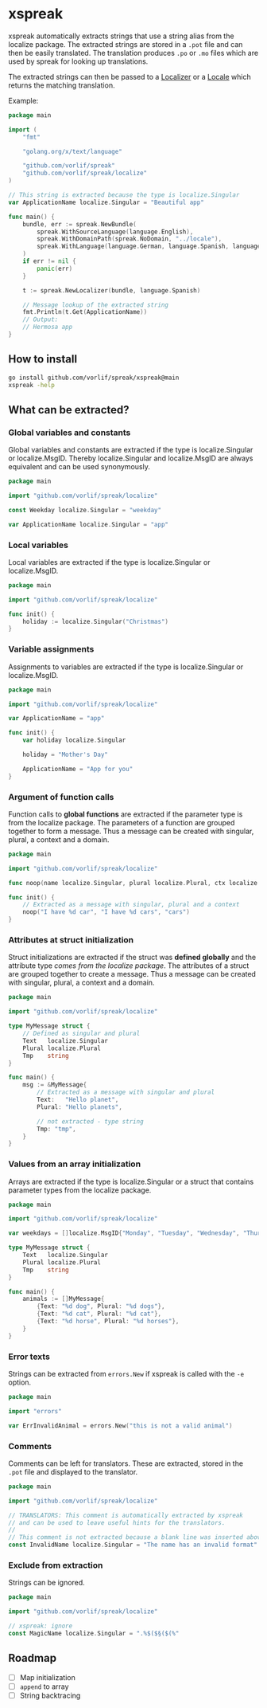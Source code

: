 # xspreak

xspreak automatically extracts strings that use a string alias from the localize package.
The extracted strings are stored in a `.pot` file and can then be easily translated.
The translation produces `.po` or `.mo` files which are used by spreak for looking up translations.

The extracted strings can then be passed to a [Localizer](https://pkg.go.dev/github.com/vorlif/spreak#Localizer) 
or a [Locale](https://pkg.go.dev/github.com/vorlif/spreak#Locale) which returns the matching translation.

Example:

```go
package main

import (
	"fmt"

	"golang.org/x/text/language"

	"github.com/vorlif/spreak"
	"github.com/vorlif/spreak/localize"
)

// This string is extracted because the type is localize.Singular
var ApplicationName localize.Singular = "Beautiful app"

func main() {
	bundle, err := spreak.NewBundle(
		spreak.WithSourceLanguage(language.English),
		spreak.WithDomainPath(spreak.NoDomain, "../locale"),
		spreak.WithLanguage(language.German, language.Spanish, language.Chinese),
	)
	if err != nil {
		panic(err)
	}

	t := spreak.NewLocalizer(bundle, language.Spanish)

	// Message lookup of the extracted string
	fmt.Println(t.Get(ApplicationName))
	// Output:
	// Hermosa app
}
```

## How to install

```bash
go install github.com/vorlif/spreak/xspreak@main
xspreak -help
```

## What can be extracted?

### Global variables and constants

Global variables and constants are extracted if the type is localize.Singular or localize.MsgID.
Thereby localize.Singular and localize.MsgID are always equivalent and can be used synonymously.

```go
package main

import "github.com/vorlif/spreak/localize"

const Weekday localize.Singular = "weekday"

var ApplicationName localize.Singular = "app"
```

### Local variables
Local variables are extracted if the type is localize.Singular or localize.MsgID.

```go
package main

import "github.com/vorlif/spreak/localize"

func init() {
	holiday := localize.Singular("Christmas")
}
```

### Variable assignments

Assignments to variables are extracted if the type is localize.Singular or localize.MsgID.

```go
package main

import "github.com/vorlif/spreak/localize"

var ApplicationName = "app"

func init() {
	var holiday localize.Singular

	holiday = "Mother's Day"

	ApplicationName = "App for you"
}
```

### Argument of function calls

Function calls to **global functions** are extracted if the parameter type is from the localize package.
The parameters of a function are grouped together to form a message.
Thus a message can be created with singular, plural, a context and a domain.

```go
package main

import "github.com/vorlif/spreak/localize"

func noop(name localize.Singular, plural localize.Plural, ctx localize.Context) {}

func init() {
	// Extracted as a message with singular, plural and a context
	noop("I have %d car", "I have %d cars", "cars")
}
```

### Attributes at struct initialization

Struct initializations are extracted if the struct was **defined globally** and
the attribute type *comes from the localize package*.
The attributes of a struct are grouped together to create a message.
Thus a message can be created with singular, plural, a context and a domain.

```go
package main

import "github.com/vorlif/spreak/localize"

type MyMessage struct {
	// Defined as singular and plural
	Text   localize.Singular
	Plural localize.Plural
	Tmp    string
}

func main() {
	msg := &MyMessage{
		// Extracted as a message with singular and plural
		Text:   "Hello planet",
		Plural: "Hello planets",

		// not extracted - type string
		Tmp: "tmp",
	}
}
```

### Values from an array initialization

Arrays are extracted if the type is localize.Singular or a struct that contains parameter
types from the localize package.

```go
package main

import "github.com/vorlif/spreak/localize"

var weekdays = []localize.MsgID{"Monday", "Tuesday", "Wednesday", "Thursday", "Friday", "Saturday", "Sunday"}

type MyMessage struct {
	Text   localize.Singular
	Plural localize.Plural
	Tmp    string
}

func main() {
	animals := []MyMessage{
		{Text: "%d dog", Plural: "%d dogs"},
		{Text: "%d cat", Plural: "%d cat"},
		{Text: "%d horse", Plural: "%d horses"},
	}
}
```

### Error texts

Strings can be extracted from `errors.New` if xspreak is called with the `-e` option.

```go
package main

import "errors"

var ErrInvalidAnimal = errors.New("this is not a valid animal")

```

### Comments

Comments can be left for translators.
These are extracted, stored in the `.pot` file and displayed to the translator.

```go
package main

import "github.com/vorlif/spreak/localize"

// TRANSLATORS: This comment is automatically extracted by xspreak
// and can be used to leave useful hints for the translators.
//
// This comment is not extracted because a blank line was inserted above it.
const InvalidName localize.Singular = "The name has an invalid format"
```

### Exclude from extraction

Strings can be ignored.

```go
package main

import "github.com/vorlif/spreak/localize"

// xspreak: ignore
const MagicName localize.Singular = ".%$($§($(%"
```

## Roadmap

* [ ] Map initialization
* [ ] `append` to array
* [ ] String backtracing